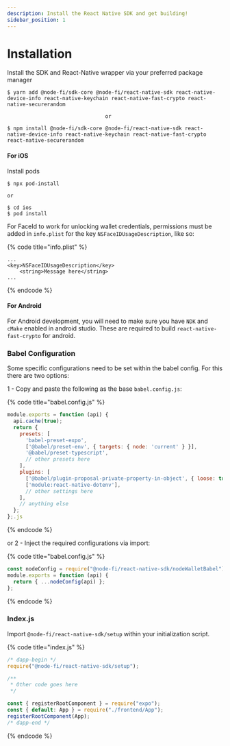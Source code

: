```yaml
---
description: Install the React Native SDK and get building!
sidebar_position: 1
---
```


# Installation

Install the SDK and React-Native wrapper via your preferred package manager

```
$ yarn add @node-fi/sdk-core @node-fi/react-native-sdk react-native-device-info react-native-keychain react-native-fast-crypto react-native-securerandom

                                or

$ npm install @node-fi/sdk-core @node-fi/react-native-sdk react-native-device-info react-native-keychain react-native-fast-crypto react-native-securerandom
```

#### For iOS

Install pods

```
$ npx pod-install

or

$ cd ios
$ pod install
```

For FaceId to work for unlocking wallet credentials, permissions must be added in `info.plist` for the key `NSFaceIDUsageDescription`, like so:

{% code title="info.plist" %}

```
...
<key>NSFaceIDUsageDescription</key>
	<string>Message here</string>
...
```

{% endcode %}

#### For Android

For Android development, you will need to make sure you have `NDK` and `cMake` enabled in android studio. These are required to build `react-native-fast-crypto` for android.

### Babel Configuration

Some specific configurations need to be set within the babel config. For this there are two options:

1 - Copy and paste the following as the base `babel.config.js`:

{% code title="babel.config.js" %}

```javascript
module.exports = function (api) {
  api.cache(true);
  return {
    presets: [
      'babel-preset-expo',
      ['@babel/preset-env', { targets: { node: 'current' } }],
      '@babel/preset-typescript',
      // other presets here
    ],
    plugins: [
      ['@babel/plugin-proposal-private-property-in-object', { loose: true }],
      ['module:react-native-dotenv'],
      // other settings here
    ],
    // anything else
  };
};.js
```

{% endcode %}

or 2 - Inject the required configurations via import:

{% code title="babel.config.js" %}

```javascript
const nodeConfig = require("@node-fi/react-native-sdk/nodeWalletBabel");
module.exports = function (api) {
  return { ...nodeConfig(api) };
};
```

{% endcode %}

### Index.js

Import `@node-fi/react-native-sdk/setup` within your initialization script.

{% code title="index.js" %}

```javascript
/* dapp-begin */
require("@node-fi/react-native-sdk/setup");

/**
 * Other code goes here
 */

const { registerRootComponent } = require("expo");
const { default: App } = require("./frontend/App");
registerRootComponent(App);
/* dapp-end */
```

{% endcode %}
